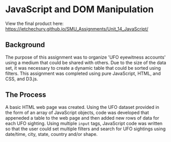 # JavaScript and DOM Manipulation

View the final product here: https://jetchechury.github.io/SMU_Assignments/Unit_14_JavaScript/

## Background

The purpose of this assignment was to organize 'UFO eyewitness accounts' using a medium that could be shared with others. Due to the size of the data set, it was necessary to create a dynamic table that could be sorted using filters. This assignment was completed using pure JavaScript, HTML, and CSS, and D3.js. 

## The Process

A basic HTML web page was created.  Using the UFO dataset provided in the form of an array of JavaScript objects, code was developed that appeneded a table to the web page and then added new rows of data for each UFO sighting. Using multiple `input` tags, JavaScript code was written so that the user could set multiple filters and search for UFO sightings using date/time, city, state, country and/or shape.
